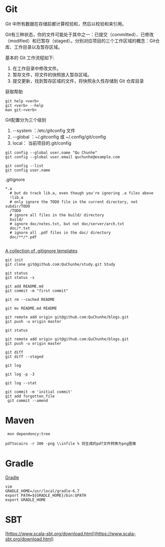 
# Git


Git 中所有数据在存储前都计算校验和，然后以校验和来引用。


Git有三种状态，你的文件可能处于其中之一：已提交（committed）、已修改（modified）和已暂存（staged）。分别对应项目的三个工作区域的概念：Git仓库、工作目录以及暂存区域。

基本的 Git 工作流程如下:
1. 在工作目录中修改文件。
2. 暂存文件，将文件的快照放入暂存区域。
3. 提交更新，找到暂存区域的文件，将快照永久性存储到 Git 仓库目录

获取帮助
```
git help <verb>
git <verb> --help
man git-<verb>
```

Git配置分为三个级别
1. --system ：/etc/gitconfig 文件
2. --global ：~/.gitconfig 或 ~/.config/git/config 
3. local： 当前项目的.git/config
   

```
git config --global user.name "Qu Chunhe"
git config --global user.email quchunhe@example.com

git config --list
git config user.name
```



.gitignore
```
*.a
  # but do track lib.a, even though you're ignoring .a files above
  !lib.a
  # only ignore the TODO file in the current directory, not subdir/TODO
  /TODO
  # ignore all files in the build/ directory
  build/
  # ignore doc/notes.txt, but not doc/server/arch.txt
  doc/*.txt
  # ignore all .pdf files in the doc/ directory
  doc/**/*.pdf
 
```
[A collection of .gitignore templates](https://github.com/github/gitignore)




```
git init
git clone git@github.com:QuChunhe/study.git Study

git status
git status -s

git add README.md
git commit -m "first commit"

git rm --cached README

git mv README.md README

git remote add origin git@github.com:QuChunhe/blogs.git
git push -u origin master

git status

git remote add origin git@github.com:QuChunhe/blogs.git
git push -u origin master
```



```
git diff
git diff --staged
```


```
git log

git log -p -3

git log --stat
```


```
git commit -m 'initial commit'
git add forgotten_file
 git commit --amend
```
# Maven

```
 mvn dependency:tree
```

```
pdftocairo -r 300 -png \\infile % 将生成的pdf文件转换为png图像
```
# Gradle

[Gradle](https://gradle.org/releases/)

```
vim 
GRADLE_HOME=/usr/local/gradle-6.7
export PATH=${GRADLE_HOME}/bin:$PATH
export GRADLE_HOME

```
# SBT

[https://www.scala-sbt.org/download.html](https://www.scala-sbt.org/download.html)
